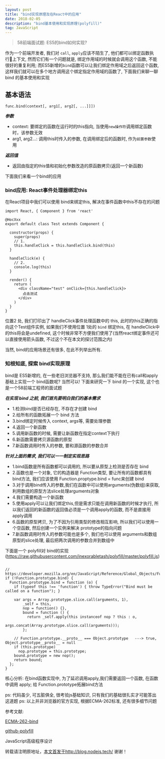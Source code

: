 ```yaml
---
layout: post
title: "bind实现原理及在React中的应用"
date: 2018-02-05 
description: "bind基本使用和实现原理(polyfill)"
tag: JavaScript 
---   
```



> 58前端面试题: ES5的bind如何实现?

作为一个前端开发者, 我们对 `call`, `apply`应该不陌生了, 他们都可以绑定函数执行上下文, 然而它们有一个问题就是, 绑定作用域的时候就会调用这个函数, 不能很好的重复利用; 而ES5新增的`bind`函数可以让我们绑定作用域之后返回这个函数, 这样我们就可以在多个地方调用这个绑定指定作用域的函数了, 下面我们来聊一聊 bind 的基本使用和实现

## 基本语法
```text
func.bind(context[, arg1[, arg2[, ...]]])  
```
***参数***
* context: 要绑定的函数在运行时的this指向, 当使用`new操作符`调用绑定函数时，该参数无效
* arg1, arg2...: 调用this时传入的参数, 在调用绑定后的函数时, 作为`前置参数`使用


***返回值***
* 返回由指定的this值和初始化参数改造的原函数拷贝(返回一个新函数)

下面我们来看一个bind的应用

### bind应用: React事件处理器绑定this

在React项目中我们可以使用 bind来绑定this, 解决在事件函数中this不存在的问题
```text
import React, { Component } from 'react'

@HocXxx
export default class Test extends Component {

  constructor(props) {
    super(props)
    // 1.
    this.handleClick = this.handleClick.bind(this)
  }

  handleClick(e) {
    // 2.
    console.log(this)
  }

  render() {
    return (
      <div className="test" onClick={this.handleClick}>
        点击测试
      </div>
    )
  }
}
```

位置2 处, 我们打印出了 handleClick事件处理函数中的 this, 此时的this正确的指向这个Test组件实例, 如果我们不使用位置 1处的 `bind` 绑定this, 在 handleClick中的this将会是undefined, 这个时候非常不方便我们使用了(当然react绑定事件还可以直接使用箭头函数, 不过这个不在本文的探讨范围之内)

当然, bind的应用场景还有很多, 在此不列举出所有.

### 知根知底, 探索 bind实现原理
bind是 ES5新增的, 在一些老旧浏览器不支持, 那么我们能不能在已有call和apply基础上实现一个 bind函数呢?
当然可以!
下面来研究一下 bind 的一个实现, 这个也是一个58前端工程师的面试题

***在实现 bind 之前, 我们首先要明白我们的基本需求***
* 1.检测bind是否已经存在, 不存在才创建 bind
* 2.给所有的函数拓展一个 bind 方法
* 3.bind绑定时候传入 context, args等, 需要处理参数
* 4.返回一个新函数
* 5.调用新函数的时候, 需要让新函数在指定context下执行
* 6.新函数需要拷贝源函数的原型
* 7.新函数调用时传入的参数, 要和源函数的参数合并

***针对上面的需求, 我们可以一一制定实现思路***
* 1.bind函数是所有函数都可以调用的, 所以要从原型上检测是否存在 bind
* 2.函数也是一个对象, 它的构造器是 Function类型, 要让所有的函数都具有bind方法, 我们应该使用 Function.proptype.bind = func来创建  bind
* 3.对于调用bind传入的参数,我们在函数中可以使用arguments(伪数组)来获取, 利用数组的原型方法slice处理arguments对象
* 4.我们需要构造一个新函数 
* 5.使用apply可以让我们绑定this,但是需求只能在调用新函数的时候才执行, 所以我们返回的新函数的返回值必须是一个调用apply的函数, 而不是直接用apply调用
* 6.函数的原型拷贝, 为了不因为引用类型的修改相互影响, 所以我们可以使用一个空函数, 然后创建一个实例来解决 prototype的指向问题
* 7.新函数调用时传入的参数可能也是多个, 我们也可以使用 arguments和数组原型的slice处理, 最后把两次调用的参数合并到数组中


下面是一个 polyfill对 bind的实现 (https://raw.githubusercontent.com/inexorabletash/polyfill/master/polyfill.js)

```text

// https://developer.mozilla.org/en/JavaScript/Reference/Global_Objects/Function/bind
if (!Function.prototype.bind) {
  Function.prototype.bind = function (o) {
    if (typeof this !== 'function') { throw TypeError("Bind must be called on a function"); }

    var args = Array.prototype.slice.call(arguments, 1),
        _self = this,
        nop = function() {},
        bound = function () {
          return _self.apply(this instanceof nop ? this : o,
                            args.concat(Array.prototype.slice.call(arguments)));
        };

    // Function.prototype.__proto__ === Object.prototype   ---> true, Object.prototype__proto__ = null
    if (this.prototype)
      nop.prototype = this.prototype;
    bound.prototype = new nop();
    return bound;
  };
}

```

核心分析: 在bind函数实现中, 为了延迟调用apply,我们需要返回一个函数, 在函数中调用 apply; 给  Function.prototype拓展bind方法

ps: 代码虽少, 可五脏俱全, 很考验js基础知识, 只有我们的基础很扎实才可能答出这道题
ps: 以上并非浏览器的官方实现, 根据ECMA-262标准, 还有很多细节问题

参考文献:

[ECMA-262-bind](https://www.ecma-international.org/ecma-262/5.1/#sec-15.3.4.5)

[github-polyfill](https://raw.githubusercontent.com/inexorabletash/polyfill/master/polyfill.js)

JavaScript高级程序设计





转载请注明原地址，[本文首发于http://blog.nodejs.tech/](http://blog.nodejs.tech) 谢谢！
